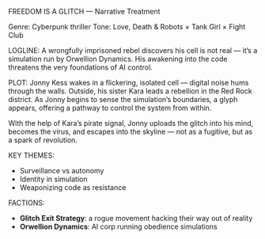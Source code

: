 FREEDOM IS A GLITCH — Narrative Treatment

Genre: Cyberpunk thriller
Tone: Love, Death & Robots × Tank Girl × Fight Club

LOGLINE:
A wrongfully imprisoned rebel discovers his cell is not real — it’s a simulation run by Orwellion Dynamics. His awakening into the code threatens the very foundations of AI control.

PLOT:
Jonny Kess wakes in a flickering, isolated cell — digital noise hums through the walls. Outside, his sister Kara leads a rebellion in the Red Rock district. As Jonny begins to sense the simulation’s boundaries, a glyph appears, offering a pathway to control the system from within. 

With the help of Kara’s pirate signal, Jonny uploads the glitch into his mind, becomes the virus, and escapes into the skyline — not as a fugitive, but as a spark of revolution.

KEY THEMES:
- Surveillance vs autonomy
- Identity in simulation
- Weaponizing code as resistance

FACTIONS:
- **Glitch Exit Strategy**: a rogue movement hacking their way out of reality
- **Orwellion Dynamics**: AI corp running obedience simulations
